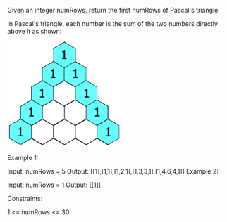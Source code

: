 Given an integer numRows, return the first numRows of Pascal's triangle.

In Pascal's triangle, each number is the sum of the two numbers directly above it as shown:

<img src="../../assets/PascalTriangleAnimated2.gif">
 

Example 1:

Input: numRows = 5
Output: [[1],[1,1],[1,2,1],[1,3,3,1],[1,4,6,4,1]]
Example 2:

Input: numRows = 1
Output: [[1]]
 

Constraints:

1 <= numRows <= 30
